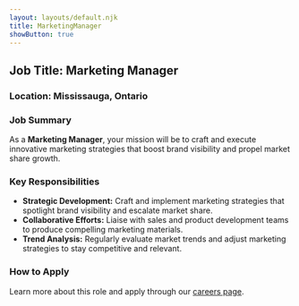 ```yaml
---
layout: layouts/default.njk
title: MarketingManager
showButton: true
---
```

## Job Title: **Marketing Manager**

### Location: **Mississauga, Ontario**

### Job Summary
As a **Marketing Manager**, your mission will be to craft and execute innovative marketing strategies that boost brand visibility and propel market share growth.

### Key Responsibilities
- **Strategic Development:** Craft and implement marketing strategies that spotlight brand visibility and escalate market share.
- **Collaborative Efforts:** Liaise with sales and product development teams to produce compelling marketing materials.
- **Trend Analysis:** Regularly evaluate market trends and adjust marketing strategies to stay competitive and relevant.

### How to Apply  
Learn more about this role and apply through our [careers page](../Jobs/MarketingManager).
